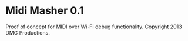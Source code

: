 # Midi Masher 0.1

Proof of concept for MIDI over Wi-Fi debug functionality. Copyright 2013 DMG Productions.
